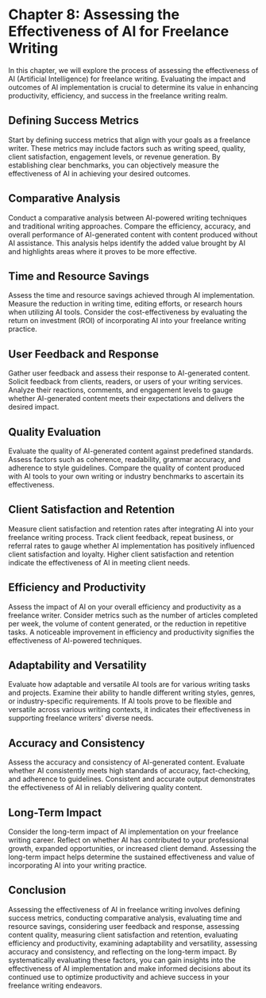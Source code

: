 Chapter 8: Assessing the Effectiveness of AI for Freelance Writing
==================================================================

In this chapter, we will explore the process of assessing the effectiveness of AI (Artificial Intelligence) for freelance writing. Evaluating the impact and outcomes of AI implementation is crucial to determine its value in enhancing productivity, efficiency, and success in the freelance writing realm.

Defining Success Metrics
------------------------

Start by defining success metrics that align with your goals as a freelance writer. These metrics may include factors such as writing speed, quality, client satisfaction, engagement levels, or revenue generation. By establishing clear benchmarks, you can objectively measure the effectiveness of AI in achieving your desired outcomes.

Comparative Analysis
--------------------

Conduct a comparative analysis between AI-powered writing techniques and traditional writing approaches. Compare the efficiency, accuracy, and overall performance of AI-generated content with content produced without AI assistance. This analysis helps identify the added value brought by AI and highlights areas where it proves to be more effective.

Time and Resource Savings
-------------------------

Assess the time and resource savings achieved through AI implementation. Measure the reduction in writing time, editing efforts, or research hours when utilizing AI tools. Consider the cost-effectiveness by evaluating the return on investment (ROI) of incorporating AI into your freelance writing practice.

User Feedback and Response
--------------------------

Gather user feedback and assess their response to AI-generated content. Solicit feedback from clients, readers, or users of your writing services. Analyze their reactions, comments, and engagement levels to gauge whether AI-generated content meets their expectations and delivers the desired impact.

Quality Evaluation
------------------

Evaluate the quality of AI-generated content against predefined standards. Assess factors such as coherence, readability, grammar accuracy, and adherence to style guidelines. Compare the quality of content produced with AI tools to your own writing or industry benchmarks to ascertain its effectiveness.

Client Satisfaction and Retention
---------------------------------

Measure client satisfaction and retention rates after integrating AI into your freelance writing process. Track client feedback, repeat business, or referral rates to gauge whether AI implementation has positively influenced client satisfaction and loyalty. Higher client satisfaction and retention indicate the effectiveness of AI in meeting client needs.

Efficiency and Productivity
---------------------------

Assess the impact of AI on your overall efficiency and productivity as a freelance writer. Consider metrics such as the number of articles completed per week, the volume of content generated, or the reduction in repetitive tasks. A noticeable improvement in efficiency and productivity signifies the effectiveness of AI-powered techniques.

Adaptability and Versatility
----------------------------

Evaluate how adaptable and versatile AI tools are for various writing tasks and projects. Examine their ability to handle different writing styles, genres, or industry-specific requirements. If AI tools prove to be flexible and versatile across various writing contexts, it indicates their effectiveness in supporting freelance writers' diverse needs.

Accuracy and Consistency
------------------------

Assess the accuracy and consistency of AI-generated content. Evaluate whether AI consistently meets high standards of accuracy, fact-checking, and adherence to guidelines. Consistent and accurate output demonstrates the effectiveness of AI in reliably delivering quality content.

Long-Term Impact
----------------

Consider the long-term impact of AI implementation on your freelance writing career. Reflect on whether AI has contributed to your professional growth, expanded opportunities, or increased client demand. Assessing the long-term impact helps determine the sustained effectiveness and value of incorporating AI into your writing practice.

Conclusion
----------

Assessing the effectiveness of AI in freelance writing involves defining success metrics, conducting comparative analysis, evaluating time and resource savings, considering user feedback and response, assessing content quality, measuring client satisfaction and retention, evaluating efficiency and productivity, examining adaptability and versatility, assessing accuracy and consistency, and reflecting on the long-term impact. By systematically evaluating these factors, you can gain insights into the effectiveness of AI implementation and make informed decisions about its continued use to optimize productivity and achieve success in your freelance writing endeavors.
